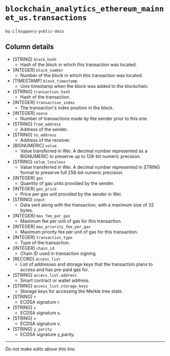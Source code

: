 # `blockchain_analytics_ethereum_mainnet_us.transactions`
`bq-1` | `bigquery-public-data`

## Column details
* [STRING]    `block_hash`
  - Hash of the block in which this transaction was located.
* [INTEGER]   `block_number`
  - Number of the block in which this transaction was located.
* [TIMESTAMP] `block_timestamp`
  - Unix timestamp when the block was added to the blockchain.
* [STRING]    `transaction_hash`
  - Hash of the transaction.
* [INTEGER]   `transaction_index`
  - The transaction's index position in the block.
* [INTEGER]   `nonce`
  - Number of transactions made by the sender prior to this one.
* [STRING]    `from_address`
  - Address of the sender.
* [STRING]    `to_address`
  - Address of the receiver.
* [BIGNUMERIC] `value`
  - Value transferred in Wei. A decimal number represented as a BIGNUMERIC to preserve up to 128-bit numeric precision.
* [STRING]    `value_lossless`
  - Value transferred in Wei. A decimal number represented in STRING format to preserve full 256-bit numeric precision.
* [INTEGER]   `gas`
  - Quantity of gas units provided by the sender.
* [INTEGER]   `gas_price`
  - Price per gas unit provided by the sender in Wei.
* [STRING]    `input`
  - Data sent along with the transaction, with a maximum size of 32 bytes.
* [INTEGER]   `max_fee_per_gas`
  - Maximum fee per unit of gas for this transaction.
* [INTEGER]   `max_priority_fee_per_gas`
  - Maximum priority fee per unit of gas for this transaction.
* [INTEGER]   `transaction_type`
  - Type of the transaction.
* [INTEGER]   `chain_id`
  - Chain ID used in transaction signing.
* [RECORD]    `access_list`
  - List of addresses and storage keys that the transaction plans to access and has pre-paid gas for.
* [STRING]    `access_list.address`
  - Smart contract or wallet address.
* [STRING]    `access_list.storage_keys`
  - Storage keys for accessing the Merkle tree state.
* [STRING]    `r`
  - ECDSA signature r.
* [STRING]    `s`
  - ECDSA signature s.
* [STRING]    `v`
  - ECDSA signature v.
* [STRING]    `y_parity`
  - ECDSA signature y_parity.

-------------------------------------------------------------------------------
*Do not make edits above this line.*
